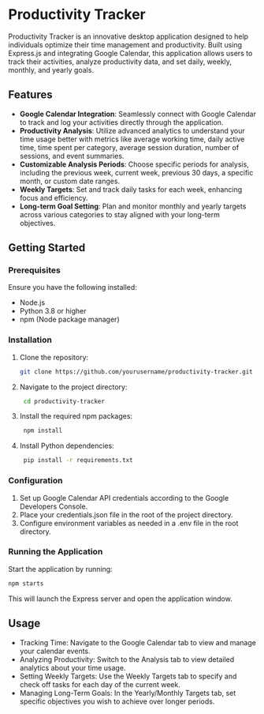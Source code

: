 # Productivity Tracker

Productivity Tracker is an innovative desktop application designed to help individuals optimize their time management and productivity. Built using Express.js and integrating Google Calendar, this application allows users to track their activities, analyze productivity data, and set daily, weekly, monthly, and yearly goals.

## Features

- **Google Calendar Integration**: Seamlessly connect with Google Calendar to track and log your activities directly through the application.
- **Productivity Analysis**: Utilize advanced analytics to understand your time usage better with metrics like average working time, daily active time, time spent per category, average session duration, number of sessions, and event summaries.
- **Customizable Analysis Periods**: Choose specific periods for analysis, including the previous week, current week, previous 30 days, a specific month, or custom date ranges.
- **Weekly Targets**: Set and track daily tasks for each week, enhancing focus and efficiency.
- **Long-term Goal Setting**: Plan and monitor monthly and yearly targets across various categories to stay aligned with your long-term objectives.

## Getting Started

### Prerequisites

Ensure you have the following installed:
- Node.js
- Python 3.8 or higher
- npm (Node package manager)

### Installation

1. Clone the repository:
   ```bash
   git clone https://github.com/yourusername/productivity-tracker.git
    ```

2. Navigate to the project directory:
   ```bash
    cd productivity-tracker
    ```

3. Install the required npm packages:
   ```bash
    npm install
    ```

4. Install Python dependencies:
   ```bash
    pip install -r requirements.txt
    ```

### Configuration

1. Set up Google Calendar API credentials according to the Google Developers Console.
2. Place your credentials.json file in the root of the project directory.
3. Configure environment variables as needed in a .env file in the root directory.

### Running the Application

Start the application by running:
```bash
npm starts
```

This will launch the Express server and open the application window.


## Usage
- Tracking Time: Navigate to the Google Calendar tab to view and manage your calendar events.
- Analyzing Productivity: Switch to the Analysis tab to view detailed analytics about your time usage.
- Setting Weekly Targets: Use the Weekly Targets tab to specify and check off tasks for each day of the current week.
- Managing Long-Term Goals: In the Yearly/Monthly Targets tab, set specific objectives you wish to achieve over longer periods.